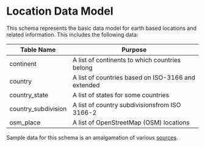 # Location Data Model

This schema represents the basic data model for earth based locations and related information.
This includes the following data:

| Table Name | Purpose |
|---|---|
|continent|A list of continents to which countries belong|
|country| A list of countries based on ISO-3166 and extended|
|country_state|A list of states for some countries|
|country_subdivision| A list of country subdivisionsfrom ISO 3166-2|
|osm_place| A list of OpenStreetMap (OSM) locations|

Sample data for this schema is an amalgamation of various [sources](SOURCES.md).
